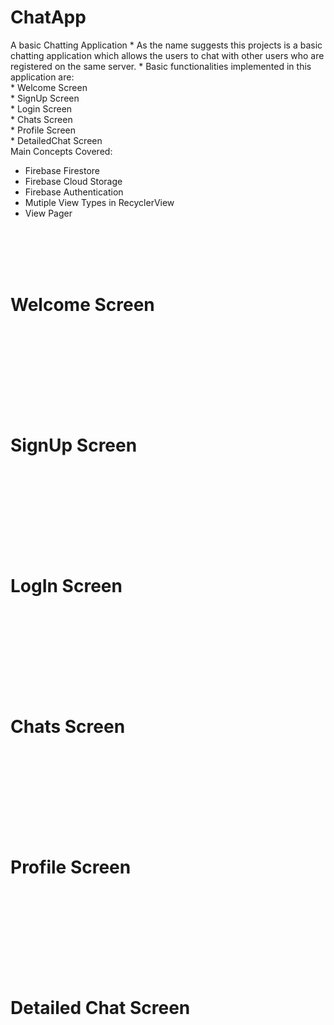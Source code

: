 # ChatApp
</h2>A basic Chatting Application</h2>
  * As the name suggests this projects is a basic chatting application which allows the users to chat with other users who are registered on the same server.
  * Basic functionalities implemented in this application are:<br>
      * Welcome Screen<br>
      * SignUp Screen<br>
      * Login Screen<br>
      * Chats Screen<br>
      * Profile Screen<br>
      * DetailedChat Screen<br>

</h2>Main Concepts Covered: </h2>

  * Firebase Firestore<br>
  * Firebase Cloud Storage<br>
  * Firebase Authentication<br>
  * Mutiple View Types in RecyclerView<br>
  * View Pager<br>

<br><br><br><br>
<h1>Welcome Screen</h1><br><br>
<img src="" />
<br><br>


<br><br><br><br>
<h1>SignUp Screen</h1><br><br>
<img src="" />
<br><br>


<br><br><br><br>
<h1>LogIn Screen</h1><br><br>
<img src="" />
<br><br>


<br><br><br><br>
<h1>Chats Screen</h1><br><br>
<img src="" />
<br><br>


<br><br><br><br>
<h1>Profile Screen</h1><br><br>
<img src="" />
<br><br>


<br><br><br><br>
<h1>Detailed Chat Screen</h1><br><br>
<img src="" />
<br><br>

